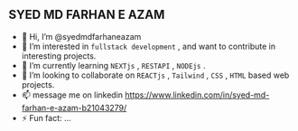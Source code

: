 ## SYED MD FARHAN E AZAM
- 👋 Hi, I’m @syedmdfarhaneazam
- 👀 I’m interested in `fullstack development` , and want to contribute in interesting projects.
- 🌱 I’m currently learning `NEXTjs` , `RESTAPI` , `NODEjs` .
- 💞️ I’m looking to collaborate on `REACTjs` , `Tailwind` , `CSS` , `HTML` based web projects.
- 📫 message me on linkedin https://www.linkedin.com/in/syed-md-farhan-e-azam-b21043279/
- ⚡ Fun fact: ...

<!---
syedmdfarhaneazam/syedmdfarhaneazam is a ✨ special ✨ repository because its `README.md` (this file) appears on your GitHub profile.
You can click the Preview link to take a look at your changes.
--->
